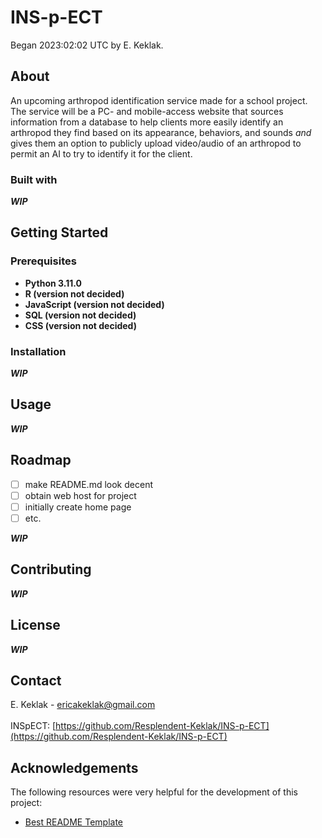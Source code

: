 # INS-p-ECT
Began 2023:02:02 UTC by E. Keklak.

## About
An upcoming arthropod identification service made for a school project. The service will be a PC- and mobile-access website that sources information from a database to help clients more easily identify an arthropod they find based on its appearance, behaviors, and sounds <i>and</i> gives them an option to publicly upload video/audio of an arthropod to permit an AI to try to identify it for the client.
### Built with
***WIP***
## Getting Started
### Prerequisites
* **Python 3.11.0**
* **R (version not decided)**
* **JavaScript (version not decided)**
* **SQL (version not decided)**
* **CSS (version not decided)**
### Installation
***WIP***
## Usage
***WIP***
## Roadmap
 - [ ] make README.md look decent
 - [ ] obtain web host for project
 - [ ] initially create home page
 - [ ] etc.

***WIP***
## Contributing
***WIP***
## License
***WIP***
## Contact
E. Keklak - ericakeklak@gmail.com<br><br>INSpECT: [https://github.com/Resplendent-Keklak/INS-p-ECT](https://github.com/Resplendent-Keklak/INS-p-ECT)
## Acknowledgements
The following resources were very helpful for the development of this project:
 - [Best README Template](https://github.com/othneildrew/Best-README-Template)
